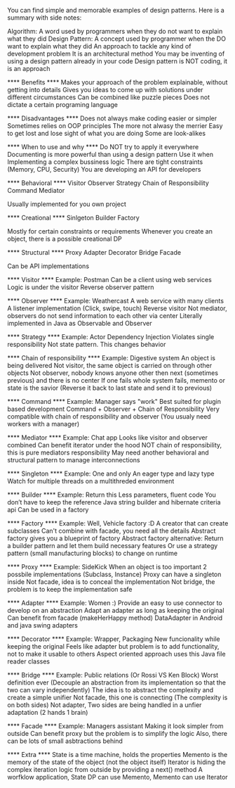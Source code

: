 You can find simple and memorable examples of design patterns. Here is a summary with side notes:

Algorithm: A word used by programmers when they do not want to explain what they did
Design Pattern: A concept used by programmer when the DO want to explain what they did
An approach to tackle any kind of development problem
It is an architectural method
You may be inventing of using a design pattern already in your code
Design pattern is NOT coding, it is an approach

**** Benefits ****
Makes your approach of the problem explainable, without getting into details
Gives you ideas to come up with solutions under different circumstances
Can be combined like puzzle pieces
Does not dictate a certain programing language

**** Disadvantages ****
Does not always make coding easier or simpler
Sometimes relies on OOP principles
The more not alwasy the merrier
Easy to get lost and lose sight of what you are doing
Some are look-alikes

**** When to use and why ****
Do NOT try to apply it everywhere
Documenting is more powerful than using a design pattern
Use it when
Implementing a complex bussiness logic
There are tight constraints (Memory, CPU, Security)
You are developing an API for developers

**** Behavioral ****
Visitor
Observer
Strategy
Chain of Responsibility
Command
Mediator

Usually implemented for you own project

**** Creational ****
Sinlgeton
Builder
Factory

Mostly for certain constraints or requirements
Whenever you create an object, there is a possible creational DP

**** Structural ****
Proxy
Adapter
Decorator
Bridge
Facade

Can be API implementations

**** Visitor ****
Example: Postman
Can be a client using web services
Logic is under the visitor
Reverse observer pattern

**** Observer ****
Example: Weathercast
A web service with many clients
A listener implementation (Click, swipe, touch)
Reverse visitor
Not mediator, observers do not send information to each other via center
Literally implemented in Java as Observable and Observer

**** Strategy ****
Example: Actor
Dependency Injection
Violates single responsibility
Not state pattern. This changes behavior

**** Chain of responsibility ****
Example: Digestive system
An object is being delivered
Not visitor, the same object is carried on through other objects
Not observer, nobody knows anyone other then next (sometimes previous) and there is no center
If one fails whole system fails, memento or state is the savior (Reverse it back to last state and send it to previous)

**** Command ****
Example: Manager says "work"
Best suited for plugin based development
Command + Observer + Chain of Responsibility
Very compatible with chain of responsibility and observer (You usualy need workers with a manager)

**** Mediator ****
Example: Chat app
Looks like visitor and observer combined
Can benefit iterator under the hood
NOT chain of responsibility, this is pure mediators responsibility
May need another behavioral and structural pattern to manage interconnections

**** Singleton ****
Example: One and only
An eager type and lazy type
Watch for multiple threads on a multithreded environment

**** Builder ****
Example: Return this
Less parameters, fluent code
You don’t have to keep the reference
Java string builder and hibernate criteria api
Can be used in a factory

**** Factory ****
Example: Well, Vehicle factory :D
A creator that can create subclasses
Can't combine with facade, you need all the details
Abstract factory gives you a blueprint of factory
Abstract factory alternative: Return a builder pattern and let them build necessary features
Or use a strategy pattern (small manufacturing blocks) to change on runtime

**** Proxy ****
Example: SideKick
When an object is too important
2 possbile implementations (Subclass, Instance)
Proxy can have a singleton inside
Not facade, idea is to conceal the implementation
Not bridge, the problem is to keep the implementation safe

**** Adapter ****
Example: Women :)
Provide an easy to use connector to develop on an abstraction
Adapt an adapter as long as keeping the original
Can benefit from facade (makeHerHappy method)
DataAdapter in Android and java swing adapters

**** Decorator ****
Example: Wrapper, Packaging
New funcionality while keeping the original
Feels like adapter but problem is to add functionality, not to make it usable to others
Aspect oriented approach uses this
Java file reader classes

**** Bridge ****
Example: Public relations (Or Rossi VS Ken Block)
Worst definition ever (Decouple an abstraction from its implementation so that the two can vary independently)
The idea is to abstract the complexity and create a simple unifier
Not facade, this one is connecting (The complexity is on both sides)
Not adapter, Two sides are being handled in a unfier adaptation (2 hands 1 brain)

**** Facade ****
Example: Managers assistant
Making it look simpler from outside
Can benefit proxy but the problem is to simplify the logic
Also, there can be lots of small asbtractions behind

**** Extra ****
State is a time machine, holds the properties
Memento is the memory of the state of the object (not the object itself)
Iterator is hiding the complex iteration logic from outside by providing a next() method
A worfklow application, State DP can use Memento, Memento can use Iterator
